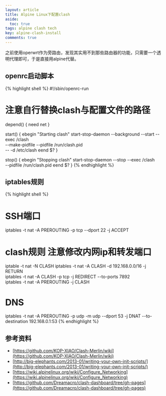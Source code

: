 ```yaml
---
layout: article
title: Alpine Linux下配置clash
aside:
  toc: true
tags: alpine clash tech
key: alpine-clash-install
comments: true
---
```


之前使用operwrt作为旁路由，发现其实用不到那些路由器的功能，只需要一个透明代理即可，于是直接用alpine代替。

<!--more-->

## openrc启动脚本

{% highlight shell %}
#!/sbin/openrc-run
# 注意自行替换clash与配置文件的路径

depend() {
    need net
}

start() {
    ebegin "Starting clash"
    start-stop-daemon --background --start --exec /clash \
    --make-pidfile --pidfile /run/clash.pid \
    -- -d /etc/clash
    eend $?
}

stop() {
    ebegin "Stopping clash"
    start-stop-daemon --stop --exec /clash \
    --pidfile /run/clash.pid
    eend $?
}
{% endhighlight %}

## iptables规则

{% highlight shell %}
# SSH端口
iptables -t nat -A PREROUTING -p tcp --dport 22 -j ACCEPT
# clash规则 注意修改内网ip和转发端口
iptable -t nat -N CLASH
iptables -t nat -A CLASH -d 192.168.0.0/16 -j RETURN  
iptables -t nat -A CLASH -p tcp -j REDIRECT --to-ports 7892   
iptables -t nat -A PREROUTING -j CLASH  
# DNS
iptables -t nat -A PREROUTING -p udp -m udp --dport 53 -j DNAT --to-destination 192.168.0.1:53
{% endhighlight %}

## 参考资料

- [https://github.com/KOP-XIAO/Clash-Merlin/wiki](https://github.com/KOP-XIAO/Clash-Merlin/wiki)
- [http://big-elephants.com/2013-01/writing-your-own-init-scripts/](http://big-elephants.com/2013-01/writing-your-own-init-scripts/)
- [https://wiki.alpinelinux.org/wiki/Configure_Networking](https://wiki.alpinelinux.org/wiki/Configure_Networking)
- [https://github.com/Dreamacro/clash-dashboard/tree/gh-pages](https://github.com/Dreamacro/clash-dashboard/tree/gh-pages)
